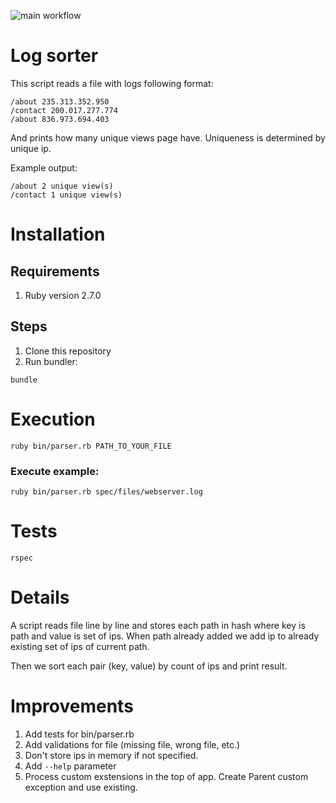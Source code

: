 ![main workflow](https://github.com/yegorrybchenko/log_sorter/actions/workflows/main.yml/badge.svg)

# Log sorter


This script reads a file with logs following format:
```
/about 235.313.352.950
/contact 200.017.277.774
/about 836.973.694.403
```

And prints how many unique views page have. Uniqueness is determined by unique ip.

Example output:
```
/about 2 unique view(s)
/contact 1 unique view(s)
```

# Installation

## Requirements

1. Ruby version 2.7.0

## Steps

1. Clone this repository
2. Run bundler:
```
bundle
```

# Execution

```
ruby bin/parser.rb PATH_TO_YOUR_FILE
```

### Execute example:
```
ruby bin/parser.rb spec/files/webserver.log
```

# Tests

```
rspec
```

# Details

A script reads file line by line and stores each path in hash where key is path and value is set of ips. When path already added we add ip to already existing set of ips of current path.

Then we sort each pair (key, value) by count of ips and print result.

# Improvements

1. Add tests for bin/parser.rb
2. Add validations for file (missing file, wrong file, etc.)
3. Don't store ips in memory if not specified.
4. Add `--help` parameter
5. Process custom exstensions in the top of app. Create Parent custom exception and use existing.
